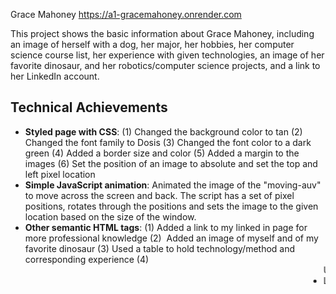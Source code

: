 Grace Mahoney
https://a1-gracemahoney.onrender.com

This project shows the basic information about Grace Mahoney, including an image of herself with a dog, her major, her hobbies, her computer science course list, her experience with given technologies, an image of her favorite dinosaur, and her robotics/computer science projects, and a link to her LinkedIn account.

## Technical Achievements
- **Styled page with CSS**: (1) Changed the background color to tan
(2) Changed the font family to Dosis
(3) Changed the font color to a dark green
(4) Added a border size and color
(5) Added a margin to the images
(6) Set the position of an image to absolute and set the top and left pixel location
- **Simple JavaScript animation**: Animated the image of the "moving-auv" to move across the screen and back. The script has a set of pixel positions, rotates through the positions and sets the image to the given location based on the size of the window.
- **Other semantic HTML tags**: (1) <a> Added a link to my linked in page for more professional knowledge
(2) <img> Added an image of myself and of my favorite dinosaur 
(3) <table> Used a table to hold technology/method and corresponding experience
(4) <marquee> Used marquee to have an image scroll across the screen
(5) <li> Listed all computer science courses taken at WPI
(6) <script> Added a JavaScript animation
(7) <footer> Made a footer of the webpage that included a link to my LinkedIn to learn more about Grace Mahoney

## Design Achievements
- **Color palette**: Dark green #486445, light green #768C6D, tan #D7CEC9, white #FFFBFF, black #2B2C2B
Dark green is used for the titles and headings. Light green is used as sub-headings and image borders. Tan is the background color. White is the background of the table experience table. Black is used for the main body text.
- **Google Fonts**: I used Dosis as the font for the primary text in my site.
